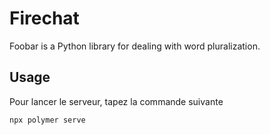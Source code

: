 # Firechat

Foobar is a Python library for dealing with word pluralization.

## Usage

Pour lancer le serveur, tapez la commande suivante
```bash
npx polymer serve
```
